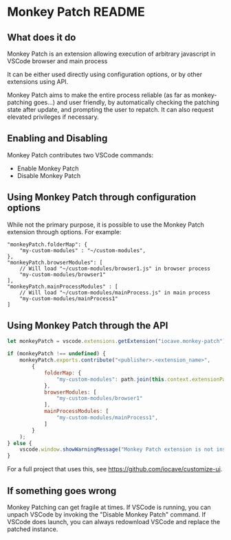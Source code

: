 # Monkey Patch README

## What does it do

Monkey Patch is an extension allowing execution of arbitrary javascript in
VSCode browser and main process

It can be either used directly using configuration options, or by other extensions using API.

Monkey Patch aims to make the entire process reliable (as far as monkey-patching goes...) and user friendly, by automatically checking the patching
state after update, and prompting the user to repatch. It can also request elevated privileges if necessary.

## Enabling and Disabling

Monkey Patch contributes two VSCode commands:
* Enable Monkey Patch
* Disable Monkey Patch

## Using Monkey Patch through configuration options

While not the primary purpose, it is possible to use the Monkey Patch extension through options. For example:

```jsonc
"monkeyPatch.folderMap": {
    "my-custom-modules" : "~/custom-modules",
},
"monkeyPatch.browserModules": [
    // Will load "~/custom-modules/browser1.js" in browser process
    "my-custom-modules/browser1"
],
"monkeyPatch.mainProcessModules" : [
    // Will load "~/custom-modules/mainProcess.js" in main process
    "my-custom-modules/mainProcess1"
]
```

## Using Monkey Patch through the API

```js
let monkeyPatch = vscode.extensions.getExtension("iocave.monkey-patch");

if (monkeyPatch !== undefined) {
    monkeyPatch.exports.contribute("<publisher>.<extension_name>",
        {
            folderMap: {
                "my-custom-modules": path.join(this.context.extensionPath, "custom-modules"),
            },
            browserModules: [
                "my-custom-modules/browser1"
            ],
            mainProcessModules: [
                "my-custom-modules/mainProcess1",
            ]
        }
    );
} else {
    vscode.window.showWarningMessage("Monkey Patch extension is not installed. This extension will not work.");
}
```

For a full project that uses this, see https://github.com/iocave/customize-ui.

## If something goes wrong

Monkey Patching can get fragile at times. If VSCode is running, you can unpach VSCode by invoking the "Disable Monkey Patch" command. If VSCode does launch, you can always redownload VSCode and replace the patched instance.